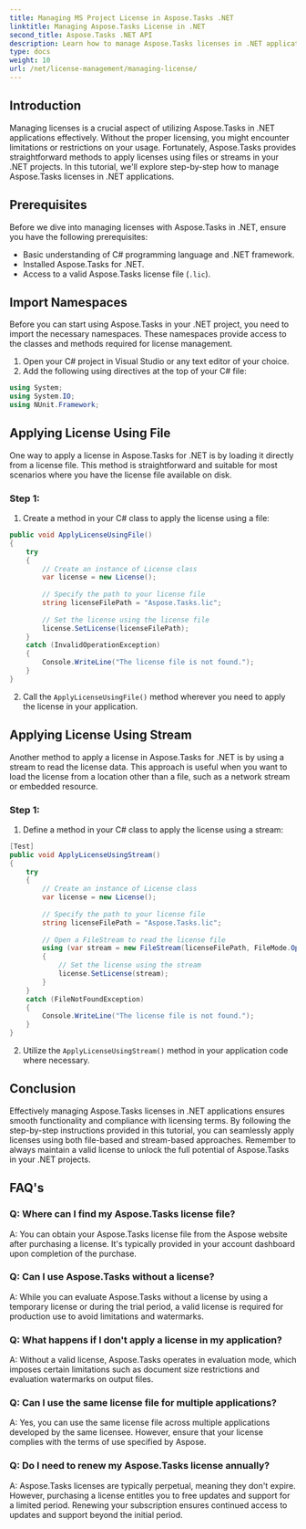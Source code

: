 ```yaml
---
title: Managing MS Project License in Aspose.Tasks .NET
linktitle: Managing Aspose.Tasks License in .NET
second_title: Aspose.Tasks .NET API
description: Learn how to manage Aspose.Tasks licenses in .NET applications seamlessly using file-based or stream-based approaches.
type: docs
weight: 10
url: /net/license-management/managing-license/
---
```

## Introduction
Managing licenses is a crucial aspect of utilizing Aspose.Tasks in .NET applications effectively. Without the proper licensing, you might encounter limitations or restrictions on your usage. Fortunately, Aspose.Tasks provides straightforward methods to apply licenses using files or streams in your .NET projects. In this tutorial, we'll explore step-by-step how to manage Aspose.Tasks licenses in .NET applications.
## Prerequisites
Before we dive into managing licenses with Aspose.Tasks in .NET, ensure you have the following prerequisites:
- Basic understanding of C# programming language and .NET framework.
- Installed Aspose.Tasks for .NET.
- Access to a valid Aspose.Tasks license file (`.lic`).
## Import Namespaces
Before you can start using Aspose.Tasks in your .NET project, you need to import the necessary namespaces. These namespaces provide access to the classes and methods required for license management.

1. Open your C# project in Visual Studio or any text editor of your choice.
2. Add the following using directives at the top of your C# file:
```csharp
using System;
using System.IO;
using NUnit.Framework;
```
## Applying License Using File
One way to apply a license in Aspose.Tasks for .NET is by loading it directly from a license file. This method is straightforward and suitable for most scenarios where you have the license file available on disk.
### Step 1:
1. Create a method in your C# class to apply the license using a file:
```csharp
public void ApplyLicenseUsingFile()
{
    try
    {
        // Create an instance of License class
        var license = new License();
        
        // Specify the path to your license file
        string licenseFilePath = "Aspose.Tasks.lic";
        
        // Set the license using the license file
        license.SetLicense(licenseFilePath);
    }
    catch (InvalidOperationException)
    {
        Console.WriteLine("The license file is not found.");
    }
}
```
2. Call the `ApplyLicenseUsingFile()` method wherever you need to apply the license in your application.
## Applying License Using Stream
Another method to apply a license in Aspose.Tasks for .NET is by using a stream to read the license data. This approach is useful when you want to load the license from a location other than a file, such as a network stream or embedded resource.
### Step 1:
1. Define a method in your C# class to apply the license using a stream:
```csharp
[Test]
public void ApplyLicenseUsingStream()
{
    try
    {
        // Create an instance of License class
        var license = new License();
        
        // Specify the path to your license file
        string licenseFilePath = "Aspose.Tasks.lic";
        
        // Open a FileStream to read the license file
        using (var stream = new FileStream(licenseFilePath, FileMode.Open))
        {
            // Set the license using the stream
            license.SetLicense(stream);
        }
    }
    catch (FileNotFoundException)
    {
        Console.WriteLine("The license file is not found.");
    }
}
```
2. Utilize the `ApplyLicenseUsingStream()` method in your application code where necessary.
## Conclusion
Effectively managing Aspose.Tasks licenses in .NET applications ensures smooth functionality and compliance with licensing terms. By following the step-by-step instructions provided in this tutorial, you can seamlessly apply licenses using both file-based and stream-based approaches. Remember to always maintain a valid license to unlock the full potential of Aspose.Tasks in your .NET projects.
## FAQ's
### Q: Where can I find my Aspose.Tasks license file?

A: You can obtain your Aspose.Tasks license file from the Aspose website after purchasing a license. It's typically provided in your account dashboard upon completion of the purchase.

### Q: Can I use Aspose.Tasks without a license?

A: While you can evaluate Aspose.Tasks without a license by using a temporary license or during the trial period, a valid license is required for production use to avoid limitations and watermarks.

### Q: What happens if I don't apply a license in my application?

A: Without a valid license, Aspose.Tasks operates in evaluation mode, which imposes certain limitations such as document size restrictions and evaluation watermarks on output files.

### Q: Can I use the same license file for multiple applications?

A: Yes, you can use the same license file across multiple applications developed by the same licensee. However, ensure that your license complies with the terms of use specified by Aspose.

### Q: Do I need to renew my Aspose.Tasks license annually?

A: Aspose.Tasks licenses are typically perpetual, meaning they don't expire. However, purchasing a license entitles you to free updates and support for a limited period. Renewing your subscription ensures continued access to updates and support beyond the initial period.
